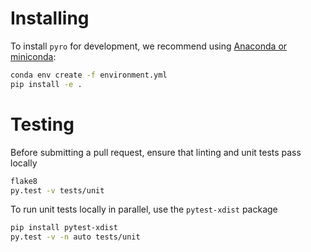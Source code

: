 
# Installing

To install `pyro` for development, we recommend using
[Anaconda or miniconda](https://conda.io/docs/user-guide/install/index.html):

```sh
conda env create -f environment.yml
pip install -e .
```

# Testing

Before submitting a pull request, ensure that linting and unit tests pass locally
```sh
flake8
py.test -v tests/unit
```

To run unit tests locally in parallel, use the `pytest-xdist` package
```sh
pip install pytest-xdist
py.test -v -n auto tests/unit
```
